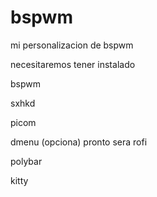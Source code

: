 # bspwm


mi personalizacion de bspwm



necesitaremos tener instalado 

bspwm

sxhkd

picom

dmenu (opciona) pronto sera rofi

polybar

kitty
